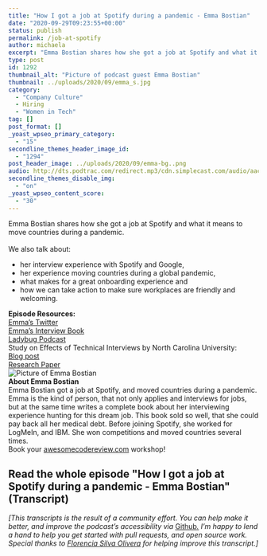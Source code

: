 ```yaml
---
title: "How I got a job at Spotify during a pandemic - Emma Bostian"
date: "2020-09-29T09:23:55+00:00"
status: publish
permalink: /job-at-spotify
author: michaela
excerpt: "Emma Bostian shares how she got a job at Spotify and what it means to move countries during a pandemic."
type: post
id: 1292
thumbnail_alt: "Picture of podcast guest Emma Bostian"
thumbnail: ../uploads/2020/09/emma_s.jpg
category:
  - "Company Culture"
  - Hiring
  - "Women in Tech"
tag: []
post_format: []
_yoast_wpseo_primary_category:
  - "15"
secondline_themes_header_image_id:
  - "1294"
post_header_image: ../uploads/2020/09/emma-bg..png
audio: http://dts.podtrac.com/redirect.mp3/cdn.simplecast.com/audio/aaca909a-e34f-49ae-a86f-f59e4fa807f0/episodes/cb179ff0-0388-478d-a570-8d7d28f6f23c/audio/a458d6b4-96b5-4b5a-8e8f-10b3b146c373/default_tc.mp3
secondline_themes_disable_img:
  - "on"
_yoast_wpseo_content_score:
  - "30"
---
```


<div class="episode-about">
Emma Bostian shares how she got a job at Spotify and what it means to move countries during a pandemic.
<br/> <br/>We also talk about:
<ul>
<li> her interview experience with Spotify and Google,</li>
<li> her experience moving countries during a global pandemic,</li>
<li> what makes for a great onboarding experience and</li>
<li> how we can take action to make sure workplaces are friendly and welcoming.</li>
</ul>
</div>
<div class=" episode-links">
<b>Episode Resources:</b><br/>
<a href="https://twitter.com/EmmaBostian">Emma’s Twitter</a><br/>
<a href="https://technicalinterviews.dev/">Emma’s Interview Book</a><br/>
<a href="https://www.ladybug.dev/">Ladybug Podcast</a><br/>
Study on Effects of Technical Interviews by North Carolina University:<br/>
<a href="https://news.ncsu.edu/2020/07/tech-job-interviews-anxiety/">Blog post</a><br/>
<a href="http://chrisparnin.me/pdf/stress_FSE_20.pdf">Research Paper</a><br/>
</div>

<div class="row pt-2 align-items-center">
<div class="col-4 guest-picture">
<img src="../uploads/2020/09/emma_s.jpg" alt="Picture of Emma Bostian"/>
</div>
<div class="col-8 guest-about">
<b>About Emma Bostian</b><br/>
Emma Bostian got a job at Spotify, and moved countries during a pandemic. Emma is the kind of person, that not only applies and interviews for jobs, but at the same time writes a complete book about her interviewing experience hunting for this dream job. This book sold so well, that she could pay back all her medical debt. Before joining Spotify, she worked for LogMeIn, and IBM. She won competitions and moved countries several times.
<!-- it might be long but don't know what to cut out -->
</div>
</div>

<div class="sponsorship">
Book your <a href="https://www.michaelagreiler.com/workshops">awesomecodereview.com</a> workshop!
</div>

## Read the whole episode "How I got a job at Spotify during a pandemic - Emma Bostian" (Transcript)

_\[This transcripts is the result of a community effort. You can help make it better, and improve the podcast’s accessibility via_ [Github](https://github.com/mgreiler/se-unlocked/tree/master/Transcripts)_[.](https://github.com/mgreiler/se-unlocked/tree/master/Transcripts) I’m happy to lend a hand to help you get started with pull requests, and open source work.  
Special thanks to [Florencia Silva Olivera](https://github.com/florenciasilva) for helping improve this transcript.\]_

